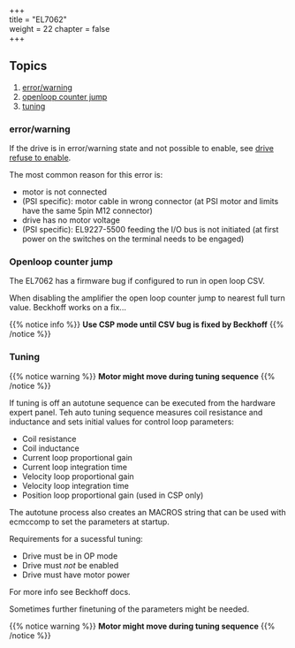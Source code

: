 +++  
title = "EL7062"   
weight = 22
chapter = false  
+++

## Topics
1. [error/warning](#error/warning)
2. [openloop counter jump](#openloop-counter-jump)
3. [tuning](#tuning)

### error/warning
If the drive is in error/warning state and not possible to enable, see [drive refuse to enable](../../motion/#drive-refuse-to-enable).

The most common reason for this error is:
* motor is not connected
* (PSI specific): motor cable in wrong connector (at PSI motor and limits have the same 5pin M12 connector)
* drive has no motor voltage
* (PSI specific): EL9227-5500 feeding the I/O bus is not initiated (at first power on the switches on the terminal needs to be engaged)

### Openloop counter jump
The EL7062 has a firmware bug if configured to run in open loop CSV.

When disabling the amplifier the open loop counter jump to nearest full turn value.
Beckhoff works on a fix...

{{% notice info %}}
**Use CSP mode until CSV bug is fixed by Beckhoff**
{{% /notice %}}

### Tuning
{{% notice warning %}}
**Motor might move during tuning sequence**
{{% /notice %}}

If tuning is off an autotune sequence can be executed from the hardware expert panel. Teh auto tuning sequence measures coil resistance and inductance and sets initial values for control loop parameters:
* Coil resistance
* Coil inductance
* Current loop proportional gain
* Current loop integration time
* Velocity loop proportional gain
* Velocity loop integration time
* Position loop proportional gain  (used in CSP only)

The autotune process also creates an MACROS string that can be used with ecmccomp to set the parameters at startup.

Requirements for a sucessful tuning:
* Drive must be in OP mode
* Drive must _not_ be enabled
* Drive must have motor power

For more info see Beckhoff docs.

Sometimes further finetuning of the parameters might be needed.

{{% notice warning %}}
**Motor might move during tuning sequence**
{{% /notice %}}
